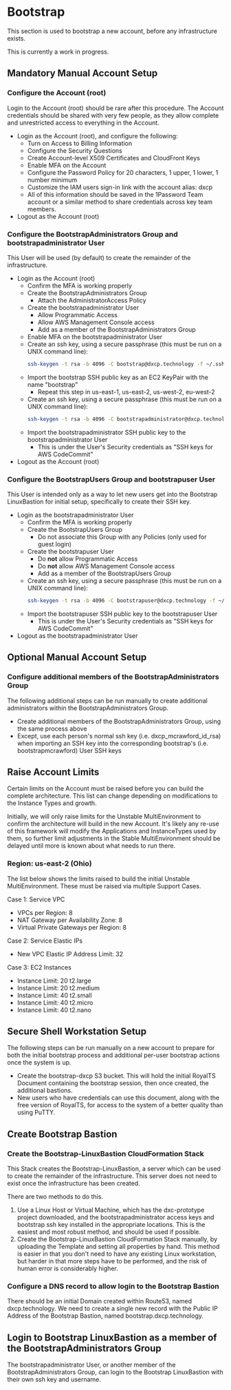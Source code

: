 # Bootstrap

This section is used to bootstrap a new account, before any infrastructure exists.

This is currently a work in progress.

## Mandatory Manual Account Setup

### Configure the Account (root)

Login to the Account (root) should be rare after this procedure. The Account credentials should
be shared with very few people, as they allow complete and unrestricted access to everything in
the Account.

- Login as the Account (root), and configure the following:
  - Turn on Access to Billing Information
  - Configure the Security Questions
  - Create Account-level X509 Certificates and CloudFront Keys
  - Enable MFA on the Account
  - Configure the Password Policy for 20 characters, 1 upper, 1 lower, 1 number minimum
  - Customize the IAM users sign-in link with the account alias: dxcp
  - All of this information should be saved in the 1Password Team account or a similar 
    method to share credentials across key team members.
- Logout as the Account (root)

### Configure the BootstrapAdministrators Group and bootstrapadministrator User

This User will be used (by default) to create the remainder of the infrastructure.

- Login as the Account (root)
  - Confirm the MFA is working properly
  - Create the BootstrapAdministrators Group
    - Attach the AdministratorAccess Policy
  - Create the bootstrapadministrator User
    - Allow Programmatic Access
    - Allow AWS Management Console access
    - Add as a member of the BootstrapAdministrators Group
  - Enable MFA on the bootstrapadministrator User
  - Create an ssh key, using a secure passphrase (this must be run on a UNIX command line):
    ```bash
    ssh-keygen -t rsa -b 4096 -C bootstrap@dxcp.technology -f ~/.ssh/dxcp_bootstrap_id_rsa
    ```
  - Import the bootstrap SSH public key as an EC2 KeyPair with the name "bootstrap"
    - Repeat this step in us-east-1, us-east-2, us-west-2, eu-west-2
  - Create an ssh key, using a secure passphrase (this must be run on a UNIX command line):
    ```bash
    ssh-keygen -t rsa -b 4096 -C bootstrapadministrator@dxcp.technology -f ~/.ssh/dxcp_bootstrapadministrator_id_rsa
    ```
  - Import the bootstrapadministrator SSH public key to the bootstrapadministrator User
    - This is under the User's Security credentials as "SSH keys for AWS CodeCommit"
- Logout as the Account (root)

### Configure the BootstrapUsers Group and bootstrapuser User

This User is intended only as a way to let new users get into the Bootstrap LinuxBastion for
initial setup, specifically to create their SSH key.

- Login as the bootstrapadministrator User
  - Confirm the MFA is working properly
  - Create the BootstrapUsers Group
    - Do not associate this Group with any Policies (only used for guest login)
  - Create the bootstrapuser User
    - Do **not** allow Programmatic Access
    - Do **not** allow AWS Management Console access
    - Add as a member of the BootstrapUsers Group
  - Create an ssh key, using a secure passphrase (this must be run on a UNIX command line):
    ```bash
    ssh-keygen -t rsa -b 4096 -C bootstrapuser@dxcp.technology -f ~/.ssh/dxcp_bootstrapuser_id_rsa
    ```
  - Import the bootstrapuser SSH public key to the bootstrapuser User
    - This is under the User's Security credentials as "SSH keys for AWS CodeCommit"
- Logout as the bootstrapadministrator User

## Optional Manual Account Setup

### Configure additional members of the BootstrapAdministrators Group

The following additional steps can be run manually to create additional administrators within the 
BootstrapAdministrators Group.

- Create additional members of the BootstrapAdministrators Group, using the same process above
- Except, use each person's normal ssh key (i.e. dxcp_mcrawford_id_rsa) when importing an SSH
  key into the corresponding bootstrap<user>'s (i.e. bootstrapmcrawford) User SSH keys

## Raise Account Limits

Certain limits on the Account must be raised before you can build the complete architecture. This
list can change depending on modifications to the Instance Types and growth.

Initially, we will only raise limits for the Unstable MultiEnvironment to confirm the architecture
will build in the new Account. It's likely any re-use of this framework will modify the Applications
and InstanceTypes used by them, so further limit adjustments in the Stable MultiEnvironment should
be delayed until more is known about what needs to run there.

### Region: us-east-2 (Ohio)
The list below shows the limits raised to build the initial Unstable MultiEnvironment. These must
be raised via multiple Support Cases.

Case 1: Service VPC
- VPCs per Region: 8
- NAT Gateway per Availability Zone: 8
- Virtual Private Gateways per Region: 8

Case 2: Service Elastic IPs
- New VPC Elastic IP Address Limit: 32

Case 3: EC2 Instances
- Instance Limit: 20 t2.large
- Instance Limit: 20 t2.medium
- Instance Limit: 40 t2.small
- Instance Limit: 40 t2.micro
- Instance Limit: 40 t2.nano


## Secure Shell Workstation Setup

The following steps can be run manually on a new account to prepare for both the initial bootstrap
process and additional per-user bootstrap actions once the system is up.

- Create the bootstrap-dxcp S3 bucket. This will hold the initial RoyalTS Document containing
  the bootstrap session, then once created, the additional bastions.
- New users who have credentials can use this document, along with the free version of RoyalTS,
  for access to the system of a better quality than using PuTTY.

## Create Bootstrap Bastion

### Create the Bootstrap-LinuxBastion CloudFormation Stack

This Stack creates the Bootstrap-LinuxBastion, a server which can be used to create the remainder
of the infrastructure. This server does not need to exist once the infrastructure has been created.

There are two methods to do this.

1.  Use a Linux Host or Virtual Machine, which has the dxc-prototype project downloaded, and the 
    bootstrapadministrator access keys and bootstrap ssh key installed in the appropriate locations.
    This is the easiest and most robust method, and should be used if possible.
2.  Create the Bootstrap-LinuxBastion CloudFormation Stack manually, by uploading the Template and
    setting all properties by hand. This method is easier in that you don't need to have any existing
    Linux workstation, but harder in that more steps have to be performed, and the risk of human
    error is considerably higher.

### Configure a DNS record to allow login to the Bootstrap Bastion

There should be an initial Domain created within Route53, named dxcp.technology. We need to create a 
single new record with the Public IP Address of the Bootstrap Bastion, named bootstrap.dxcp.technology.

## Login to Bootstrap LinuxBastion as a member of the BootstrapAdministrators Group

The bootstrapadministrator User, or another member of the BootstrapAdministrators Group, can login
to the Bootstrap LinuxBastion with their own ssh key and username.
